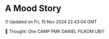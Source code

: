 # A Mood Story

⏰ Updated on Fri, 15 Nov 2024 22:43:04 GMT

💭 Thought: Otw CAMP PMK DANIEL FILKOM UB!!!

